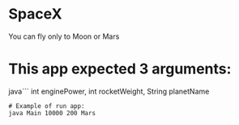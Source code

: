 # SpaceX
You can fly only to Moon or Mars
# This app expected 3 arguments:
java```
int enginePower, int rocketWeight, String planetName
```
# Example of run app:
java Main 10000 200 Mars
